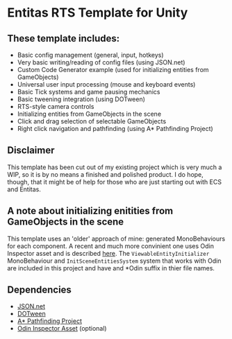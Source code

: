 # Entitas RTS Template for Unity
## These template includes:
- Basic config management (general, input, hotkeys)
- Very basic writing/reading of config files (using JSON.net)
- Custom Code Generator example (used for initializing entities from GameObjects)
- Universal user input processing (mouse and keyboard events)
- Basic Tick systems and game pausing mechanics
- Basic tweening integration (using DOTween)
- RTS-style camera controls
- Initializing entities from GameObjects in the scene
- Click and drag selection of selectable GameObjects
- Right click navigation and pathfinding (using A* Pathfinding Project)

## Disclaimer 
This template has been cut out of my existing project which is very much a WIP, so it is by no means a finished and polished product. I do hope, though, that it might be of help for those who are just starting out with ECS and Entitas.

## A note about initializing enitities from GameObjects in the scene
This template uses an 'older' approach of mine: generated MonoBehaviours for each component.
A recent and much more convinient one uses Odin Inspector asset and is described [here](https://github.com/sschmid/Entitas-CSharp/issues/515). 
The ```ViewableEntityInitializer``` MonoBehaviour and ```InitSceneEntitiesSystem``` system that works with Odin are included in this project and have and \*Odin suffix in thier file names.

## Dependencies
- [JSON.net](https://www.newtonsoft.com/json)
- [DOTween](http://dotween.demigiant.com/)
- [A* Pathfinding Project](https://arongranberg.com/astar/)
- [Odin Inspector Asset](https://www.assetstore.unity3d.com/en/#!/content/89041) (optional)
